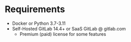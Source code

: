 # Requirements

* Docker or Python 3.7-3.11
* Self-Hosted GitLab 14.4+ or SaaS GitLab @ gitlab.com
    * Premium (paid) license for some features

